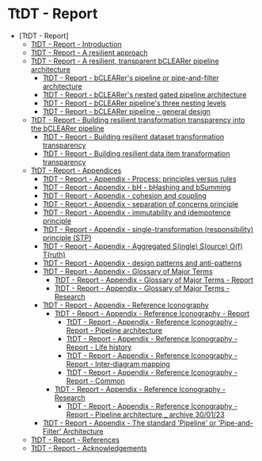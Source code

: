 # TtDT - Report  
- [TtDT - Report]
    -   [TtDT - Report - Introduction](../page5765071213)
    -   [TtDT - Report - A resilient approach](../page5769560149)
    -   [TtDT - Report - A resilient, transparent bCLEARer pipeline
        architecture](../page5766316210)
        -   [TtDT - Report - bCLEARer\'s pipeline or pipe-and-filter
            architecture](../page5773230168)
        -   [TtDT - Report - bCLEARer\'s nested gated pipeline
            architecture](../page5773656071)
        -   [TtDT - Report - bCLEARer pipeline\'s three nesting
            levels](../page5766545422)
        -   [TtDT - Report - bCLEARer pipeline - general
            design](../page5775163422)
    -   [TtDT - Report - Building resilient transformation transparency
        into the bCLEARer pipeline](../page5769494532)
        -   [TtDT - Report - Building resilient dataset transformation
            transparency](../page5765136857)
        -   [TtDT - Report - Building resilient data item transformation
            transparency](../page5766316201)
    -   [TtDT - Report - Appendices](../page5768675336)
        -   [TtDT - Report - Appendix - Process: principles versus
            rules](../page5769003012)
        -   [TtDT - Report - Appendix - bH - bHashing and
            bSumming](../page5768839184)
        -   [TtDT - Report - Appendix - cohesion and
            coupling](../page5772804097)
        -   [TtDT - Report - Appendix - separation of concerns
            principle](../page5772804106)
        -   [TtDT - Report - Appendix - immutability and idempotence
            principle](../page5772869633)
        -   [TtDT - Report - Appendix - single-transformation
            (responsibility) principle (STP)](../page5772804114)
        -   [TtDT - Report - Appendix - Aggregated S(ingle) S(ource)
            O(f) T(ruth)](../page5773328385)
        -   [TtDT - Report - Appendix - design patterns and
            anti-patterns](../page5775982593)
        -   [TtDT - Report - Appendix - Glossary of Major
            Terms](../page5780340771)
            -   [TtDT - Report - Appendix - Glossary of Major Terms -
                Report](../page5793284135)
            -   [TtDT - Report - Appendix - Glossary of Major Terms -
                Research](../page5793218610)
        -   [TtDT - Report - Appendix - Reference
            Iconography](../page5784010894)
            -   [TtDT - Report - Appendix - Reference Iconography -
                Report](../page5783355393)
                -   [TtDT - Report - Appendix - Reference Iconography -
                    Report - Pipeline architecture](../page5797249025)
                -   [TtDT - Report - Appendix - Reference Iconography -
                    Report - Life history](../page5796298761)
                -   [TtDT - Report - Appendix - Reference Iconography -
                    Report - Inter-diagram mapping](../page5796299378)
                -   [TtDT - Report - Appendix - Reference Iconography -
                    Report - Common](../page5796299991)
            -   [TtDT - Report - Appendix - Reference Iconography -
                Research](../page5785092097)
                -   [TtDT - Report - Appendix - Reference Iconography -
                    Report - Pipeline architecture \_ archive
                    30/01/23](../page5796331521)
        -   [TtDT - Report - Appendix - The standard \'Pipeline\' or
            \'Pipe-and-Filter\' Architecture](../page5784338433)
    -   [TtDT - Report - References](../page5766578192)
    -   [TtDT - Report - Acknowledgements](../page5766545409)
